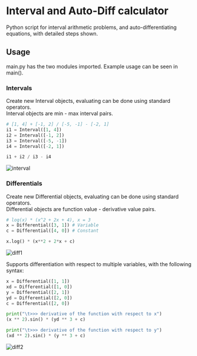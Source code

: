 # Interval and Auto-Diff calculator
Python script for interval arithmetic problems, and auto-differentiating equations, with detailed steps shown.

## Usage
main.py has the two modules imported. Example usage can be seen in main().

### Intervals
Create new Interval objects, evaluating can be done using standard operators.  
Interval objects are min - max interval pairs.
```Python
# [1, 4] + [-1, 2] / [-5, -1] - [-2, 1]
i1 = Interval([1, 4])
i2 = Interval([-1, 2])
i3 = Interval([-5, -1])
i4 = Interval([-2, 1])

i1 + i2 / i3 - i4
```
![interval](https://user-images.githubusercontent.com/45062503/103546938-04f99280-4ea4-11eb-922a-37450434c8d3.png)

### Differentials
Create new Differential objects, evaluating can be done using standard operators.  
Differential objects are function value - derivative value pairs.
```Python
# log(x) * (x^2 + 2x + 4), x = 3
x = Differential([3, 1]) # Variable
c = Differential([4, 0]) # Constant

x.log() * (x**2 + 2*x + c)
```
![diff1](https://user-images.githubusercontent.com/45062503/103547081-383c2180-4ea4-11eb-91c4-4a6aeef12f4c.png)

Supports differentiation with respect to multiple variables, with the following syntax:
```Python
x = Differential([1, 1])
xd = Differential([1, 0])
y = Differential([2, 1])
yd = Differential([2, 0])
c = Differential([2, 0])

print("\t>>> derivative of the function with respect to x")
(x ** 2).sin() * (yd ** 3 + c)

print("\t>>> derivative of the function with respect to y")
(xd ** 2).sin() * (y ** 3 + c)
```
![diff2](https://user-images.githubusercontent.com/45062503/103547086-38d4b800-4ea4-11eb-8584-767a92571811.png)
